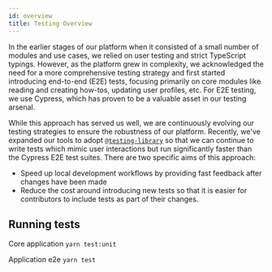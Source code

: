 ```yaml
---
id: overview
title: Testing Overview
---
```


In the earlier stages of our platform when it consisted of a small number of modules and use cases, we relied on user testing and strict TypeScript typings. However, as the platform grew in complexity, we acknowledged the need for a more comprehensive testing strategy and first started introducing end-to-end (E2E) tests, focusing primarily on core modules like reading and creating how-tos, updating user profiles, etc. For E2E testing, we use Cypress, which has proven to be a valuable asset in our testing arsenal.

While this approach has served us well, we are continuously evolving our testing strategies to ensure the robustness of our platform. Recently, we've expanded our tools to adopt [`@testing-library`](https://testing-library.com/) so that we can continue to write tests which mimic user interactions but run significantly faster than the Cypress E2E test suites. There are two specific aims of this approach:

- Speed up local development workflows by providing fast feedback after changes have been made
- Reduce the cost around introducing new tests so that it is easier for contributors to include tests as part of their changes.

## Running tests

Core application
`yarn test:unit`

Application e2e
`yarn test`
